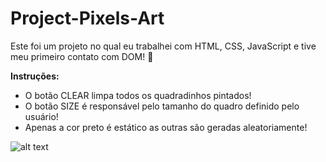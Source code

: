 # Project-Pixels-Art

Este foi um projeto no qual eu trabalhei com HTML, CSS, JavaScript e tive meu primeiro contato com DOM! :muscle:

**Instruções:**

- O botão CLEAR limpa todos os quadradinhos pintados!
- O botão SIZE é responsável pelo tamanho do quadro definido pelo usuário!
- Apenas a cor preto é estático as outras são geradas aleatoriamente!

![alt text](http://url/to/img.png)
